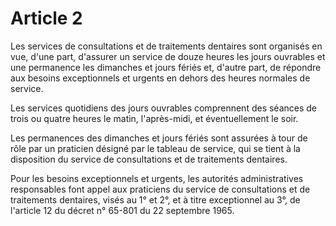 # Article 2

Les services de consultations et de traitements dentaires sont organisés en vue, d'une part, d'assurer un service de douze heures les jours ouvrables et une permanence les dimanches et jours fériés et, d'autre part, de répondre aux besoins exceptionnels et urgents en dehors des heures normales de service.

Les services quotidiens des jours ouvrables comprennent des séances de trois ou quatre heures le matin, l'après-midi, et éventuellement le soir.

Les permanences des dimanches et jours fériés sont assurées à tour de rôle par un praticien désigné par le tableau de service, qui se tient à la disposition du service de consultations et de traitements dentaires.

Pour les besoins exceptionnels et urgents, les autorités administratives responsables font appel aux praticiens du service de consultations et de traitements dentaires, visés au 1° et 2°, et à titre exceptionnel au 3°, de l'article 12 du décret n° 65-801 du 22 septembre 1965.
